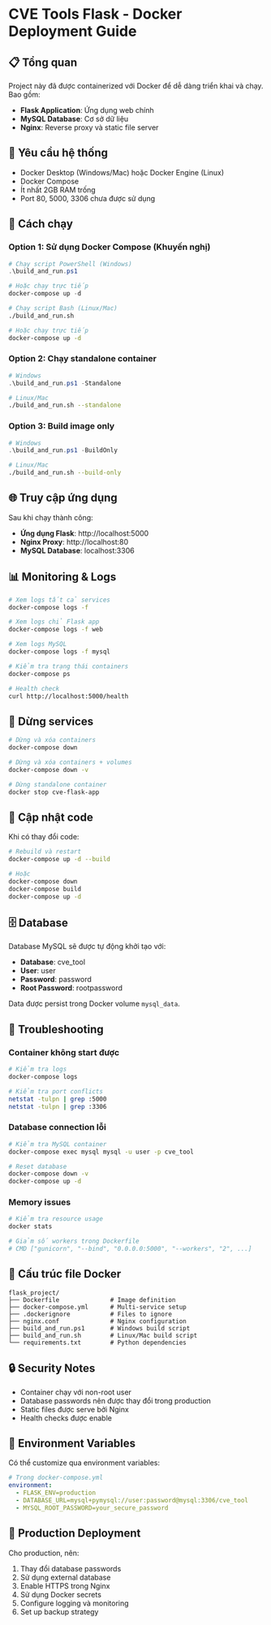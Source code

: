 # CVE Tools Flask - Docker Deployment Guide

## 📋 Tổng quan

Project này đã được containerized với Docker để dễ dàng triển khai và chạy. Bao gồm:

- **Flask Application**: Ứng dụng web chính
- **MySQL Database**: Cơ sở dữ liệu
- **Nginx**: Reverse proxy và static file server

## 🔧 Yêu cầu hệ thống

- Docker Desktop (Windows/Mac) hoặc Docker Engine (Linux)
- Docker Compose
- Ít nhất 2GB RAM trống
- Port 80, 5000, 3306 chưa được sử dụng

## 🚀 Cách chạy

### Option 1: Sử dụng Docker Compose (Khuyến nghị)

```powershell
# Chạy script PowerShell (Windows)
.\build_and_run.ps1

# Hoặc chạy trực tiếp
docker-compose up -d
```

```bash
# Chạy script Bash (Linux/Mac)
./build_and_run.sh

# Hoặc chạy trực tiếp
docker-compose up -d
```

### Option 2: Chạy standalone container

```powershell
# Windows
.\build_and_run.ps1 -Standalone
```

```bash
# Linux/Mac
./build_and_run.sh --standalone
```

### Option 3: Build image only

```powershell
# Windows
.\build_and_run.ps1 -BuildOnly
```

```bash
# Linux/Mac
./build_and_run.sh --build-only
```

## 🌐 Truy cập ứng dụng

Sau khi chạy thành công:

- **Ứng dụng Flask**: http://localhost:5000
- **Nginx Proxy**: http://localhost:80  
- **MySQL Database**: localhost:3306

## 📊 Monitoring & Logs

```bash
# Xem logs tất cả services
docker-compose logs -f

# Xem logs chỉ Flask app
docker-compose logs -f web

# Xem logs MySQL
docker-compose logs -f mysql

# Kiểm tra trạng thái containers
docker-compose ps

# Health check
curl http://localhost:5000/health
```

## 🛑 Dừng services

```bash
# Dừng và xóa containers
docker-compose down

# Dừng và xóa containers + volumes
docker-compose down -v

# Dừng standalone container
docker stop cve-flask-app
```

## 🔄 Cập nhật code

Khi có thay đổi code:

```bash
# Rebuild và restart
docker-compose up -d --build

# Hoặc
docker-compose down
docker-compose build
docker-compose up -d
```

## 🗄️ Database

Database MySQL sẽ được tự động khởi tạo với:
- **Database**: cve_tool
- **User**: user
- **Password**: password
- **Root Password**: rootpassword

Data được persist trong Docker volume `mysql_data`.

## 🐛 Troubleshooting

### Container không start được
```bash
# Kiểm tra logs
docker-compose logs

# Kiểm tra port conflicts
netstat -tulpn | grep :5000
netstat -tulpn | grep :3306
```

### Database connection lỗi
```bash
# Kiểm tra MySQL container
docker-compose exec mysql mysql -u user -p cve_tool

# Reset database
docker-compose down -v
docker-compose up -d
```

### Memory issues
```bash
# Kiểm tra resource usage
docker stats

# Giảm số workers trong Dockerfile
# CMD ["gunicorn", "--bind", "0.0.0.0:5000", "--workers", "2", ...]
```

## 📁 Cấu trúc file Docker

```
flask_project/
├── Dockerfile              # Image definition
├── docker-compose.yml      # Multi-service setup
├── .dockerignore           # Files to ignore
├── nginx.conf              # Nginx configuration  
├── build_and_run.ps1       # Windows build script
├── build_and_run.sh        # Linux/Mac build script
└── requirements.txt        # Python dependencies
```

## 🔒 Security Notes

- Container chạy với non-root user
- Database passwords nên được thay đổi trong production
- Static files được serve bởi Nginx
- Health checks được enable

## 📝 Environment Variables

Có thể customize qua environment variables:

```yaml
# Trong docker-compose.yml
environment:
  - FLASK_ENV=production
  - DATABASE_URL=mysql+pymysql://user:password@mysql:3306/cve_tool
  - MYSQL_ROOT_PASSWORD=your_secure_password
```

## 🚀 Production Deployment

Cho production, nên:

1. Thay đổi database passwords
2. Sử dụng external database
3. Enable HTTPS trong Nginx
4. Sử dụng Docker secrets
5. Configure logging và monitoring
6. Set up backup strategy
